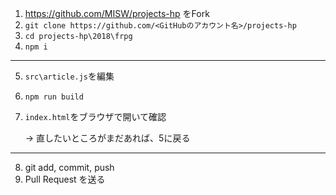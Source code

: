 1. https://github.com/MISW/projects-hp をFork
2. `git clone https://github.com/<GitHubのアカウント名>/projects-hp`
3. `cd projects-hp\2018\frpg`
4. `npm i`
---
5. `src\article.js`を編集
6. `npm run build`
7. `index.html`をブラウザで開いて確認

    -> 直したいところがまだあれば、5に戻る
---
8. git add, commit, push
9. Pull Request を送る
